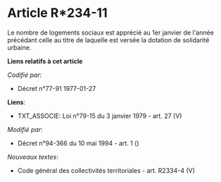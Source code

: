 # Article R*234-11

Le nombre de logements sociaux est apprécié au 1er janvier de l'année précédant celle au titre de laquelle est versée la
dotation de solidarité urbaine.

**Liens relatifs à cet article**

_Codifié par_:

  - Décret n°77-91 1977-01-27

**Liens**:

  - TXT_ASSOCIE: Loi n°79-15 du 3 janvier 1979 - art. 27 (V)

_Modifié par_:

  - Décret n°94-366 du 10 mai 1994 - art. 1 ()

_Nouveaux textes_:

  - Code général des collectivités territoriales - art. R2334-4 (V)
